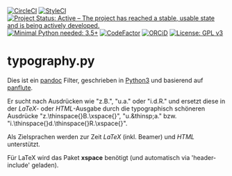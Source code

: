 [![CircleCI](https://circleci.com/gh/NMarkgraf/typography.py.svg?style=svg)](https://circleci.com/gh/NMarkgraf/typography.py)
[![StyleCI](https://styleci.io/repos/112326321/shield?branch=master)](https://styleci.io/repos/112326321)
[![Project Status: Active – The project has reached a stable, usable state and is being actively developed.](http://www.repostatus.org/badges/latest/active.svg)](http://www.repostatus.org/#active)
[![Minimal Python needed: 3.5+](https://img.shields.io/badge/Python-3.5%2B-brightgreen.svg)](https://www.python.org)
[![CodeFactor](https://www.codefactor.io/repository/github/nmarkgraf/typography.py/badge)](https://www.codefactor.io/repository/github/nmarkgraf/typography.py)
[![ORCiD](https://img.shields.io/badge/ORCiD-0000--0003--2007--9695-green.svg)](https://orcid.org/0000-0003-2007-9695)
[![License: GPL v3](https://img.shields.io/badge/License-GPLv3-blue.svg)](https://www.gnu.org/licenses/gpl-3.0)


# typography.py

Dies ist ein [pandoc](https://pandoc.org) Filter, geschrieben in [Python3](https://www.python.org) und basierend auf [panflute](https://github.com/sergiocorreia/panflute).

Er sucht nach Ausdrücken wie "z.B.", "u.a." oder "i.d.R." und ersetzt diese in der *LaTeX*- oder *HTML*-Ausgabe durch die typographisch schöneren Ausdrücke "z.\\thinspace{}B.\xspace{}", "u.\&thinsp;a." bzw. "i.\\thinspace{}d.\\thinspace{}R.\xspace{}".

Als Zielsprachen werden zur Zeit *LaTeX* (inkl. Beamer) und *HTML* unterstützt. 

Für LaTeX wird das Paket **xspace** benötigt (und automatisch via 'header-include' geladen).

